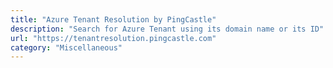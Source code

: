 ```yaml
---
title: "Azure Tenant Resolution by PingCastle"
description: "Search for Azure Tenant using its domain name or its ID"
url: "https://tenantresolution.pingcastle.com"
category: "Miscellaneous"
---
```

